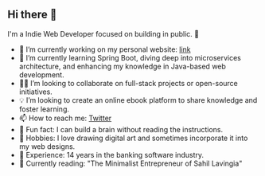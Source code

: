 ## Hi there 👋

I'm a Indie Web Developer focused on building in public. 🚀

- 🔭 I’m currently working on my personal website: [link](#)
- 🌱 I’m currently learning Spring Boot, diving deep into microservices architecture, and enhancing my knowledge in Java-based web development.
- 👨‍💻 I’m looking to collaborate on full-stack projects or open-source initiatives.
- 💡 I’m looking to create an online ebook platform to share knowledge and foster learning.
- 📫 How to reach me: [Twitter](https://twitter.com/oscar_cyou)
- 🧠 Fun fact: I can build a brain without reading the instructions.
- 🎨 Hobbies: I love drawing digital art and sometimes incorporate it into my web designs.
- 💼 Experience: 14 years in the banking software industry.
- 📖 Currently reading: "The Minimalist Entrepreneur of Sahil Lavingia"

